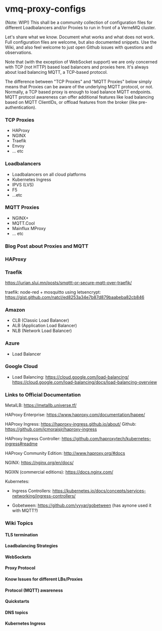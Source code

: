 # vmq-proxy-configs


(Note: WIP!) This shall be a community collection of configuration files for different Loadbalancers and/or Proxies to run in front of a VerneMQ cluster.

Let's share what we know. Document what works and what does not work. Full configuration files are welcome, but also documented snippets. Use the Wiki, and also feel welcome to just open Github issues with questions and observations.

Note that (with the exception of WebSocket support) we are only concerned with TCP (not HTTP) based load balancers and proxies here. It's always about load balancing MQTT, a TCP-based protocol.

The difference between "TCP Proxies" and "MQTT Proxies" below simply means that Proxies can be aware of the underlying MQTT protocol, or not.
Normally, a TCP based proxy is enough to load balance MQTT endpoints. MQTT protocol awareness can offer additional features like load balancing based on MQTT ClientIDs, or offload features from the broker (like pre-authentication).

### TCP Proxies
- HAProxy
- NGINX
- Traefik
- Envoy
- ... etc

### Loadbalancers
- Loadbalancers on all cloud platforms
- Kubernetes Ingress
- IPVS (LVS)
- F5
- ...etc

### MQTT Proxies
- NGINX+
- MQTT.Cool
- Mainflux MProxy
- ... etc

### Blog Post about Proxies and MQTT

### HAProxy

### Traefik

https://jurian.slui.mn/posts/smqttt-or-secure-mqtt-over-traefik/


traefik: node-red + mosquitto using letsencrypt:  https://gist.github.com/natcl/ed8253a34e7b87d879baabeba82cb846

### Amazon

 - CLB (Classic Load Balancer)
 - ALB (Application Load Balancer)
 - NLB (Network Load Balancer) 

### Azure
- Load Balancer

### Google Cloud
- Load Balancing: https://cloud.google.com/load-balancing/
https://cloud.google.com/load-balancing/docs/load-balancing-overview

### Links to Official Documentation

MetalLB: https://metallb.universe.tf/

HAProxy Enterprise: https://www.haproxy.com/documentation/hapee/

HAProxy Ingress: https://haproxy-ingress.github.io/about/
Github: https://github.com/jcmoraisjr/haproxy-ingress

HAProxy Ingress Controller: https://github.com/haproxytech/kubernetes-ingress#readme

HAProxy Community Edition: http://www.haproxy.org/#docs

NGINX: https://nginx.org/en/docs/

NGIXN (commercial editions): https://docs.nginx.com/

Kubernetes: 
- Ingress Controllers: https://kubernetes.io/docs/concepts/services-networking/ingress-controllers/

- Gobetween: https://github.com/yyyar/gobetween
(has aynone used it with MQTT?)


### Wiki Topics

#### TLS termination

#### Loadbalancing Strategies

#### WebSockets

#### Proxy Protocol

#### Know Issues for different LBs/Proxies

#### Protocol (MQTT) awareness

#### Quickstarts

#### DNS topics

#### Kubernetes Ingress
